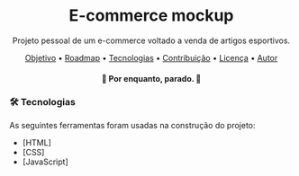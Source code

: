 <h1 align="center">E-commerce mockup</h1>
<p align="center">Projeto pessoal de um e-commerce voltado a venda de artigos esportivos.</p>

<p align="center">
 <a href="#objetivo">Objetivo</a> •
 <a href="#roadmap">Roadmap</a> • 
 <a href="#tecnologias">Tecnologias</a> • 
 <a href="#contribuicao">Contribuição</a> • 
 <a href="#licenc-a">Licença</a> • 
 <a href="#autor">Autor</a>
</p>

<h4 align="center"> 
	🚧  Por enquanto, parado.  🚧
</h4>

### 🛠 Tecnologias

As seguintes ferramentas foram usadas na construção do projeto:

- [HTML]
- [CSS]
- [JavaScript]

